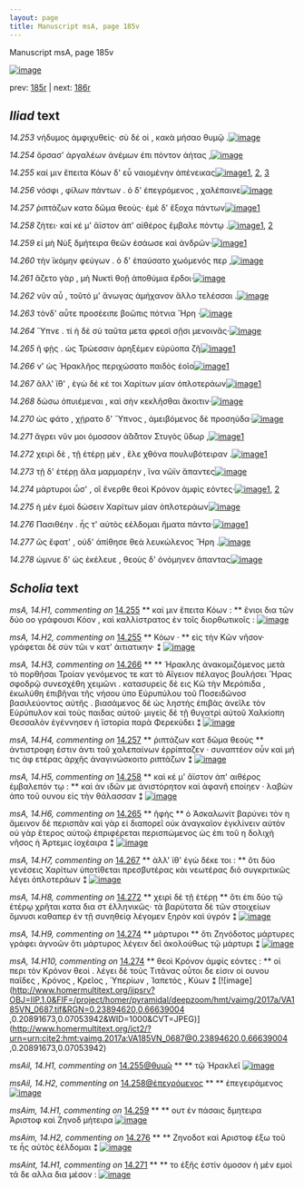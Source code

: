 ```yaml
---
layout: page
title: Manuscript msA, page 185v
---
```


Manuscript msA, page 185v

[![image](http://www.homermultitext.org/iipsrv?OBJ=IIP,1.0&FIF=/project/homer/pyramidal/deepzoom/hmt/vaimg/2017a/VA185VN_0687.tif&WID=100&CVT=JPEG)](http://www.homermultitext.org/ict2/?urn=urn:cite2:hmt:vaimg.2017a:VA185VN_0687)

prev:  [185r](../185r/) | next:  [186r](../186r/)

## *Iliad* text

*14.253* <a id="14.253"/> νήδυμος ἀμφιχυθείς· σὺ δέ οἱ , κακὰ μήσαο θυμῷ .[![image](http://www.homermultitext.org/iipsrv?OBJ=IIP,1.0&FIF=/project/homer/pyramidal/deepzoom/hmt/vaimg/2017a/VA185VN_0687.tif&RGN=0.49,0.2269,0.448,0.0301&WID=1000&CVT=JPEG)](http://www.homermultitext.org/ict2/?urn=urn:cite2:hmt:vaimg.2017a:VA185VN_0687@0.49,0.2269,0.448,0.0301)

*14.254* <a id="14.254"/> ὄρσασ' ἀργαλέων ἀνέμων ἐπι πόντον ἀήτας ,[![image](http://www.homermultitext.org/iipsrv?OBJ=IIP,1.0&FIF=/project/homer/pyramidal/deepzoom/hmt/vaimg/2017a/VA185VN_0687.tif&RGN=0.49,0.2479,0.448,0.0301&WID=1000&CVT=JPEG)](http://www.homermultitext.org/ict2/?urn=urn:cite2:hmt:vaimg.2017a:VA185VN_0687@0.49,0.2479,0.448,0.0301)

*14.255* <a id="14.255"/> καί μιν ἔπειτα Κόων δ' εὖ ναιομένην ἀπένεικας[![image](http://www.homermultitext.org/iipsrv?OBJ=IIP,1.0&FIF=/project/homer/pyramidal/deepzoom/hmt/vaimg/2017a/VA185VN_0687.tif&RGN=0.491,0.2682,0.448,0.0301&WID=1000&CVT=JPEG)](http://www.homermultitext.org/ict2/?urn=urn:cite2:hmt:vaimg.2017a:VA185VN_0687@0.491,0.2682,0.448,0.0301)[1](#msA_14.H2), [2](#msA_14.H1), [3](#msAil_14.H1)

*14.256* <a id="14.256"/> νόσφι , φίλων πάντων . ὁ δ' ἐπεγρόμενος , χαλέπαινε[![image](http://www.homermultitext.org/iipsrv?OBJ=IIP,1.0&FIF=/project/homer/pyramidal/deepzoom/hmt/vaimg/2017a/VA185VN_0687.tif&RGN=0.489,0.2878,0.448,0.0301&WID=1000&CVT=JPEG)](http://www.homermultitext.org/ict2/?urn=urn:cite2:hmt:vaimg.2017a:VA185VN_0687@0.489,0.2878,0.448,0.0301)

*14.257* <a id="14.257"/> ῥιπτάζων κατα δῶμα θεοὺς· ἐμὲ δ' ἔξοχα πάντων[![image](http://www.homermultitext.org/iipsrv?OBJ=IIP,1.0&FIF=/project/homer/pyramidal/deepzoom/hmt/vaimg/2017a/VA185VN_0687.tif&RGN=0.489,0.305,0.448,0.0301&WID=1000&CVT=JPEG)](http://www.homermultitext.org/ict2/?urn=urn:cite2:hmt:vaimg.2017a:VA185VN_0687@0.489,0.305,0.448,0.0301)[1](#msA_14.H4)

*14.258* <a id="14.258"/> ζήτει· καί κέ μ' ἄϊστον ἀπ' αἰθέρος ἔμβαλε πόντῳ .[![image](http://www.homermultitext.org/iipsrv?OBJ=IIP,1.0&FIF=/project/homer/pyramidal/deepzoom/hmt/vaimg/2017a/VA185VN_0687.tif&RGN=0.491,0.3253,0.448,0.0301&WID=1000&CVT=JPEG)](http://www.homermultitext.org/ict2/?urn=urn:cite2:hmt:vaimg.2017a:VA185VN_0687@0.491,0.3253,0.448,0.0301)[1](#msAil_14.H2), [2](#msA_14.H5)

*14.259* <a id="14.259"/> εἰ μὴ Νὺξ δμήτειρα θεῶν ἐσάωσε καὶ ἀνδρῶν·[![image](http://www.homermultitext.org/iipsrv?OBJ=IIP,1.0&FIF=/project/homer/pyramidal/deepzoom/hmt/vaimg/2017a/VA185VN_0687.tif&RGN=0.492,0.3426,0.448,0.0301&WID=1000&CVT=JPEG)](http://www.homermultitext.org/ict2/?urn=urn:cite2:hmt:vaimg.2017a:VA185VN_0687@0.492,0.3426,0.448,0.0301)[1](#msAim_14.H1)

*14.260* <a id="14.260"/> τὴν ϊκόμην φεύγων . ὁ δ' ἐπαύσατο χωόμενός περ ,[![image](http://www.homermultitext.org/iipsrv?OBJ=IIP,1.0&FIF=/project/homer/pyramidal/deepzoom/hmt/vaimg/2017a/VA185VN_0687.tif&RGN=0.492,0.3636,0.448,0.0301&WID=1000&CVT=JPEG)](http://www.homermultitext.org/ict2/?urn=urn:cite2:hmt:vaimg.2017a:VA185VN_0687@0.492,0.3636,0.448,0.0301)

*14.261* <a id="14.261"/> ἅζετο γὰρ , μὴ Νυκτὶ θοῇ ἀποθύμια ἔρδοι·[![image](http://www.homermultitext.org/iipsrv?OBJ=IIP,1.0&FIF=/project/homer/pyramidal/deepzoom/hmt/vaimg/2017a/VA185VN_0687.tif&RGN=0.492,0.3839,0.448,0.0301&WID=1000&CVT=JPEG)](http://www.homermultitext.org/ict2/?urn=urn:cite2:hmt:vaimg.2017a:VA185VN_0687@0.492,0.3839,0.448,0.0301)

*14.262* <a id="14.262"/> νῦν αὖ , τοῦτό μ' ἄνωγας ἀμήχανον ἄλλο τελέσσαι .[![image](http://www.homermultitext.org/iipsrv?OBJ=IIP,1.0&FIF=/project/homer/pyramidal/deepzoom/hmt/vaimg/2017a/VA185VN_0687.tif&RGN=0.492,0.4005,0.448,0.0301&WID=1000&CVT=JPEG)](http://www.homermultitext.org/ict2/?urn=urn:cite2:hmt:vaimg.2017a:VA185VN_0687@0.492,0.4005,0.448,0.0301)

*14.263* <a id="14.263"/> τὸνδ' αὖτε προσέειπε βοῶπις πότνια Ἥρη ·[![image](http://www.homermultitext.org/iipsrv?OBJ=IIP,1.0&FIF=/project/homer/pyramidal/deepzoom/hmt/vaimg/2017a/VA185VN_0687.tif&RGN=0.491,0.4215,0.448,0.0301&WID=1000&CVT=JPEG)](http://www.homermultitext.org/ict2/?urn=urn:cite2:hmt:vaimg.2017a:VA185VN_0687@0.491,0.4215,0.448,0.0301)

*14.264* <a id="14.264"/> Ὕπνε . τί ὴ δὲ σὺ ταῦτα μετα φρεσὶ σῇσι μενοινᾶς·[![image](http://www.homermultitext.org/iipsrv?OBJ=IIP,1.0&FIF=/project/homer/pyramidal/deepzoom/hmt/vaimg/2017a/VA185VN_0687.tif&RGN=0.491,0.4403,0.448,0.0301&WID=1000&CVT=JPEG)](http://www.homermultitext.org/ict2/?urn=urn:cite2:hmt:vaimg.2017a:VA185VN_0687@0.491,0.4403,0.448,0.0301)

*14.265* <a id="14.265"/> ῆ φῂς . ὡς Τρώεσσιν ἀρηξέμεν εὐρύοπα ζῆ[![image](http://www.homermultitext.org/iipsrv?OBJ=IIP,1.0&FIF=/project/homer/pyramidal/deepzoom/hmt/vaimg/2017a/VA185VN_0687.tif&RGN=0.49,0.4576,0.448,0.0301&WID=1000&CVT=JPEG)](http://www.homermultitext.org/ict2/?urn=urn:cite2:hmt:vaimg.2017a:VA185VN_0687@0.49,0.4576,0.448,0.0301)[1](#msA_14.H6)

*14.266* <a id="14.266"/> ν' ὡς Ἡρακλῆος περιχώσατο παιδὸς ἑοῖο[![image](http://www.homermultitext.org/iipsrv?OBJ=IIP,1.0&FIF=/project/homer/pyramidal/deepzoom/hmt/vaimg/2017a/VA185VN_0687.tif&RGN=0.487,0.4778,0.448,0.0301&WID=1000&CVT=JPEG)](http://www.homermultitext.org/ict2/?urn=urn:cite2:hmt:vaimg.2017a:VA185VN_0687@0.487,0.4778,0.448,0.0301)[1](#msA_14.H3)

*14.267* <a id="14.267"/> ἂλλ' ἴ̈θ' , ἐγὼ δέ κέ τοι Χαρίτων μίαν ὁπλοτεράων[![image](http://www.homermultitext.org/iipsrv?OBJ=IIP,1.0&FIF=/project/homer/pyramidal/deepzoom/hmt/vaimg/2017a/VA185VN_0687.tif&RGN=0.487,0.4959,0.448,0.0301&WID=1000&CVT=JPEG)](http://www.homermultitext.org/ict2/?urn=urn:cite2:hmt:vaimg.2017a:VA185VN_0687@0.487,0.4959,0.448,0.0301)[1](#msA_14.H7)

*14.268* <a id="14.268"/> δώσω ὀπυιέμεναι , καὶ σὴν κεκλῆσθαι ἄκοιτιν·[![image](http://www.homermultitext.org/iipsrv?OBJ=IIP,1.0&FIF=/project/homer/pyramidal/deepzoom/hmt/vaimg/2017a/VA185VN_0687.tif&RGN=0.487,0.5169,0.448,0.0301&WID=1000&CVT=JPEG)](http://www.homermultitext.org/ict2/?urn=urn:cite2:hmt:vaimg.2017a:VA185VN_0687@0.487,0.5169,0.448,0.0301)

*14.270* <a id="14.270"/> ὡς φάτο , χῄρατο δ' Ὕπνος , ἀμειβόμενος δὲ προσηύδα·[![image](http://www.homermultitext.org/iipsrv?OBJ=IIP,1.0&FIF=/project/homer/pyramidal/deepzoom/hmt/vaimg/2017a/VA185VN_0687.tif&RGN=0.501,0.5342,0.448,0.0301&WID=1000&CVT=JPEG)](http://www.homermultitext.org/ict2/?urn=urn:cite2:hmt:vaimg.2017a:VA185VN_0687@0.501,0.5342,0.448,0.0301)

*14.271* <a id="14.271"/> ἄγρει νῦν μοι όμοσσον ἀ̆ά̄ᾰτον Στυγὸς ὕδωρ ,[![image](http://www.homermultitext.org/iipsrv?OBJ=IIP,1.0&FIF=/project/homer/pyramidal/deepzoom/hmt/vaimg/2017a/VA185VN_0687.tif&RGN=0.493,0.5522,0.448,0.0301&WID=1000&CVT=JPEG)](http://www.homermultitext.org/ict2/?urn=urn:cite2:hmt:vaimg.2017a:VA185VN_0687@0.493,0.5522,0.448,0.0301)[1](#msAint_14.H1)

*14.272* <a id="14.272"/> χειρὶ δὲ , τῇ ἑτέρῃ μὲν , ἕλε χθόνα πουλυβότειραν .[![image](http://www.homermultitext.org/iipsrv?OBJ=IIP,1.0&FIF=/project/homer/pyramidal/deepzoom/hmt/vaimg/2017a/VA185VN_0687.tif&RGN=0.494,0.571,0.448,0.0301&WID=1000&CVT=JPEG)](http://www.homermultitext.org/ict2/?urn=urn:cite2:hmt:vaimg.2017a:VA185VN_0687@0.494,0.571,0.448,0.0301)[1](#msA_14.H8)

*14.273* <a id="14.273"/> τῇ δ' ἑτέρῃ ἅλα μαρμαρέην , ἵνα νῶϊν ἅπαντες[![image](http://www.homermultitext.org/iipsrv?OBJ=IIP,1.0&FIF=/project/homer/pyramidal/deepzoom/hmt/vaimg/2017a/VA185VN_0687.tif&RGN=0.497,0.5898,0.448,0.0301&WID=1000&CVT=JPEG)](http://www.homermultitext.org/ict2/?urn=urn:cite2:hmt:vaimg.2017a:VA185VN_0687@0.497,0.5898,0.448,0.0301)

*14.274* <a id="14.274"/> μάρτυροι ὦσ' , οἳ ἔνερθε θεοὶ Κρόνον ἀμφὶς εόντες·[![image](http://www.homermultitext.org/iipsrv?OBJ=IIP,1.0&FIF=/project/homer/pyramidal/deepzoom/hmt/vaimg/2017a/VA185VN_0687.tif&RGN=0.497,0.6086,0.448,0.0301&WID=1000&CVT=JPEG)](http://www.homermultitext.org/ict2/?urn=urn:cite2:hmt:vaimg.2017a:VA185VN_0687@0.497,0.6086,0.448,0.0301)[1](#msA_14.H10), [2](#msA_14.H9)

*14.275* <a id="14.275"/> ἠ μὲν ἐμοὶ δώσειν Χαρίτων μίαν ὁπλοτεράων[![image](http://www.homermultitext.org/iipsrv?OBJ=IIP,1.0&FIF=/project/homer/pyramidal/deepzoom/hmt/vaimg/2017a/VA185VN_0687.tif&RGN=0.497,0.6281,0.448,0.0301&WID=1000&CVT=JPEG)](http://www.homermultitext.org/ict2/?urn=urn:cite2:hmt:vaimg.2017a:VA185VN_0687@0.497,0.6281,0.448,0.0301)

*14.276* <a id="14.276"/> Πασιθέην . ἧς τ' αὐτὸς εέλδομαι ἤματα πάντα·[![image](http://www.homermultitext.org/iipsrv?OBJ=IIP,1.0&FIF=/project/homer/pyramidal/deepzoom/hmt/vaimg/2017a/VA185VN_0687.tif&RGN=0.493,0.6454,0.448,0.0301&WID=1000&CVT=JPEG)](http://www.homermultitext.org/ict2/?urn=urn:cite2:hmt:vaimg.2017a:VA185VN_0687@0.493,0.6454,0.448,0.0301)[1](#msAim_14.H2)

*14.277* <a id="14.277"/> ὣς ἔφατ' , οὐδ' ἀπίθησε θεὰ λευκώλενος Ἥρη .[![image](http://www.homermultitext.org/iipsrv?OBJ=IIP,1.0&FIF=/project/homer/pyramidal/deepzoom/hmt/vaimg/2017a/VA185VN_0687.tif&RGN=0.493,0.6649,0.448,0.0301&WID=1000&CVT=JPEG)](http://www.homermultitext.org/ict2/?urn=urn:cite2:hmt:vaimg.2017a:VA185VN_0687@0.493,0.6649,0.448,0.0301)

*14.278* <a id="14.278"/> ώμνυε δ' ὡς ἐκέλευε , θεοὺς δ' ὀνόμηνεν ἅπαντας[![image](http://www.homermultitext.org/iipsrv?OBJ=IIP,1.0&FIF=/project/homer/pyramidal/deepzoom/hmt/vaimg/2017a/VA185VN_0687.tif&RGN=0.5,0.6852,0.448,0.0301&WID=1000&CVT=JPEG)](http://www.homermultitext.org/ict2/?urn=urn:cite2:hmt:vaimg.2017a:VA185VN_0687@0.5,0.6852,0.448,0.0301)

## *Scholia* text

*msA, 14.H1, commenting on* [14.255](#14.255)  <a id="msA_14.H1"/> **							 καί μιν ἔπειτα Κόων : 						** 							 ἔνιοι δια τῶν δύο οο γράφουσι Κόον , καὶ καλλίστρατος ἐν τοῖς 								διορθωτικοῖς : 						[![image](http://www.homermultitext.org/iipsrv?OBJ=IIP,1.0&FIF=/project/homer/pyramidal/deepzoom/hmt/vaimg/2017a/VA185VN_0687.tif&RGN=0.24742078,0.11286307,0.59745763,0.02821577&WID=1000&CVT=JPEG)](http://www.homermultitext.org/ict2/?urn=urn:cite2:hmt:vaimg.2017a:VA185VN_0687@0.24742078,0.11286307,0.59745763,0.02821577)

*msA, 14.H2, commenting on* [14.255](#14.255)  <a id="msA_14.H2"/> **							 Κόων · 						** 							 εἰς τὴν Κῶν νῆσον· γράφεται δὲ σὺν τῶι ν κατ' ἀιτιατικην· ⁑ 						[![image](http://www.homermultitext.org/iipsrv?OBJ=IIP,1.0&FIF=/project/homer/pyramidal/deepzoom/hmt/vaimg/2017a/VA185VN_0687.tif&RGN=0.25165807,0.11701245,0.64498895,0.03153527&WID=1000&CVT=JPEG)](http://www.homermultitext.org/ict2/?urn=urn:cite2:hmt:vaimg.2017a:VA185VN_0687@0.25165807,0.11701245,0.64498895,0.03153527)

*msA, 14.H3, commenting on* [14.266](#14.266)  <a id="msA_14.H3"/> **							 						** 							 								 Ἡρακλης ἀνακομιζόμενος μετὰ τὸ πορθῆσαι Τροίαν γενόμενος τε κατ τὸ Αἴγειον πέλαγος βουλήσει Ἥρας σφοδρῷ συνεσχέθη χειμῶνι . κατασυρεὶς δὲ εις 									 Κῶ τὴν Μερόπιδα , ἐκωλύθη ἐπιβῆναι τῆς νήσου ὑπο Εὐρυπύλου τοῦ Ποσειδῶνοσ βασιλεύοντος αὐτῆς . βιασάμενος δὲ ὡς 								ληστὴς ἐπιβὰς ἀνεῖλε τὸν Εὐρύπυλον καὶ τοὺς παιδας αὐτοῦ· μιγεὶς δὲ τῇ 								θυγατρὶ αὐτοῦ Χαλκίοπη 								 Θεσσαλὸν ἐγέννησεν ἡ ϊστορία παρὰ Φερεκύδει ⁑ 						[![image](http://www.homermultitext.org/iipsrv?OBJ=IIP,1.0&FIF=/project/homer/pyramidal/deepzoom/hmt/vaimg/2017a/VA185VN_0687.tif&RGN=0.25128961,0.12282158,0.64941046,0.06721992&WID=1000&CVT=JPEG)](http://www.homermultitext.org/ict2/?urn=urn:cite2:hmt:vaimg.2017a:VA185VN_0687@0.25128961,0.12282158,0.64941046,0.06721992)

*msA, 14.H4, commenting on* [14.257](#14.257)  <a id="msA_14.H4"/> **							 ῥιπτάζων κατ δῶμα θεοὺς 						** 							 ἀντιστροφη ἐστιν ἀντι τοῦ χαλεπαίνων ἐρρίπταζεν · συναπτέον οὖν καὶ μή τις ἀφ 								ετέρας ἀρχῆς ἀναγινώσκοιτο ριπτάζων ⁑ 						[![image](http://www.homermultitext.org/iipsrv?OBJ=IIP,1.0&FIF=/project/homer/pyramidal/deepzoom/hmt/vaimg/2017a/VA185VN_0687.tif&RGN=0.25460575,0.17925311,0.64222550,0.02863071&WID=1000&CVT=JPEG)](http://www.homermultitext.org/ict2/?urn=urn:cite2:hmt:vaimg.2017a:VA185VN_0687@0.25460575,0.17925311,0.64222550,0.02863071)

*msA, 14.H5, commenting on* [14.258](#14.258)  <a id="msA_14.H5"/> **							 καὶ κέ μ' ἄϊστον ἀπ' αιθέρος ἐμβαλεπόν τῳ : 						** 							 καὶ ἀν ιδῶν με ἀνιστόρητον καὶ ἀφανῆ εποίηεν · λαβὼν ἀπο τοῦ ουνου εἰς τὴν θάλασσαν ⁑ 						[![image](http://www.homermultitext.org/iipsrv?OBJ=IIP,1.0&FIF=/project/homer/pyramidal/deepzoom/hmt/vaimg/2017a/VA185VN_0687.tif&RGN=0.24576271,0.19709544,0.65438467,0.02697095&WID=1000&CVT=JPEG)](http://www.homermultitext.org/ict2/?urn=urn:cite2:hmt:vaimg.2017a:VA185VN_0687@0.24576271,0.19709544,0.65438467,0.02697095)

*msA, 14.H6, commenting on* [14.265](#14.265)  <a id="msA_14.H6"/> **							 ῆφὴς 						** 							 ὁ Ἀσκαλωνίτ βαρύνει τὸν η ἄμεινον δὲ περισπᾶν καὶ γὰρ εἰ διαπορεῖ οὐκ ἀναγκαῖον ἐγκλίνειν αὐτὸν οὐ γὰρ 								ἕτερος αὐτοῷ ἐπριφέρεται περισπώμενος ὡς ἐπι τοῦ 									 									 η δολιχὴ νῆσος ἡ Ἀρτεμις ἰοχέαιρα 								 ⁑ 						[![image](http://www.homermultitext.org/iipsrv?OBJ=IIP,1.0&FIF=/project/homer/pyramidal/deepzoom/hmt/vaimg/2017a/VA185VN_0687.tif&RGN=0.22365512,0.56390041,0.22881356,0.06141079&WID=1000&CVT=JPEG)](http://www.homermultitext.org/ict2/?urn=urn:cite2:hmt:vaimg.2017a:VA185VN_0687@0.22365512,0.56390041,0.22881356,0.06141079)

*msA, 14.H7, commenting on* [14.267](#14.267)  <a id="msA_14.H7"/> **							 ἀλλ' ϊθ' ἐγὼ δέκε τοι : 						** 							 ὅτι δύο γενέσεις Χαρίτων ὑποτίθεται πρεσβυτέρας κὰι νεωτέρας διὸ συγκριτικῶς λέγει 								ὁπλοτεράων ⁑ 						[![image](http://www.homermultitext.org/iipsrv?OBJ=IIP,1.0&FIF=/project/homer/pyramidal/deepzoom/hmt/vaimg/2017a/VA185VN_0687.tif&RGN=0.23636699,0.43983402,0.21554901,0.08049793&WID=1000&CVT=JPEG)](http://www.homermultitext.org/ict2/?urn=urn:cite2:hmt:vaimg.2017a:VA185VN_0687@0.23636699,0.43983402,0.21554901,0.08049793)

*msA, 14.H8, commenting on* [14.272](#14.272)  <a id="msA_14.H8"/> **							 χειρὶ δὲ τῇ ἑτέρῃ 						** 							 ὅτι ἑπι δύο τῷ ἑτέρῳ χρῆται κατα δια στ ἑλληνικῶς· τὰ βαρύτατα δὲ τῶν στοιχείων ὅμνυσι καθαπερ ἐν τῇ συνηθείᾳ λέγομεν 								ξηρὸν καὶ ὑγρόν ⁑ 						[![image](http://www.homermultitext.org/iipsrv?OBJ=IIP,1.0&FIF=/project/homer/pyramidal/deepzoom/hmt/vaimg/2017a/VA185VN_0687.tif&RGN=0.24023581,0.51659751,0.21499632,0.05103734&WID=1000&CVT=JPEG)](http://www.homermultitext.org/ict2/?urn=urn:cite2:hmt:vaimg.2017a:VA185VN_0687@0.24023581,0.51659751,0.21499632,0.05103734)

*msA, 14.H9, commenting on* [14.274](#14.274)  <a id="msA_14.H9"/> **							 μάρτυροι 						** 							 ὅτι Ζηνόδοτος 								 μάρτυρες γράφει ἀγνοῶν ὅτι μάρτυρος λέγειν δεῖ ἀκολούθως τῷ 								 μάρτυρι ⁑ 						[![image](http://www.homermultitext.org/iipsrv?OBJ=IIP,1.0&FIF=/project/homer/pyramidal/deepzoom/hmt/vaimg/2017a/VA185VN_0687.tif&RGN=0.23949889,0.62710927,0.20781135,0.03872752&WID=1000&CVT=JPEG)](http://www.homermultitext.org/ict2/?urn=urn:cite2:hmt:vaimg.2017a:VA185VN_0687@0.23949889,0.62710927,0.20781135,0.03872752)

*msA, 14.H10, commenting on* [14.274](#14.274)  <a id="msA_14.H10"/> **							 θεοὶ Κρόνον ἀμφὶς εόντες : 						** 							 οἱ περι τὸν Κρόνον θεοὶ . λέγει δὲ τοὺς Τιτᾶνας οὖτοι δε εἰσιν 								οἱ ουνου παῖδες , Κρόνος , Κρεῖος , Ὑπερίων , Ἰαπετός , Κύων ⁑ 						[![image](http://www.homermultitext.org/iipsrv?OBJ=IIP,1.0&FIF=/project/homer/pyramidal/deepzoom/hmt/vaimg/2017a/VA185VN_0687.tif&RGN=0.23894620,0.66639004 ,0.20891673,0.07053942&WID=1000&CVT=JPEG)](http://www.homermultitext.org/ict2/?urn=urn:cite2:hmt:vaimg.2017a:VA185VN_0687@0.23894620,0.66639004 ,0.20891673,0.07053942)

*msAil, 14.H1, commenting on* [14.255@θυμῷ](#14.255@θυμῷ)  <a id="msAil_14.H1"/> **							 						** 							 τῷ Ἡρακλεῖ 							 						[![image](http://www.homermultitext.org/iipsrv?OBJ=IIP,1.0&FIF=/project/homer/pyramidal/deepzoom/hmt/vaimg/2017a/VA185VN_0687.tif&RGN=0.86661754,0.22558783,0.05747973,0.01562932&WID=1000&CVT=JPEG)](http://www.homermultitext.org/ict2/?urn=urn:cite2:hmt:vaimg.2017a:VA185VN_0687@0.86661754,0.22558783,0.05747973,0.01562932)

*msAil, 14.H2, commenting on* [14.258@ἐπεγρόμενος](#14.258@ἐπεγρόμενος)  <a id="msAil_14.H2"/> **							 						** 							 ἐπεγειράμενος 						[![image](http://www.homermultitext.org/iipsrv?OBJ=IIP,1.0&FIF=/project/homer/pyramidal/deepzoom/hmt/vaimg/2017a/VA185VN_0687.tif&RGN=0.74281503,0.28796680,0.07811349,0.01203320&WID=1000&CVT=JPEG)](http://www.homermultitext.org/ict2/?urn=urn:cite2:hmt:vaimg.2017a:VA185VN_0687@0.74281503,0.28796680,0.07811349,0.01203320)

*msAim, 14.H1, commenting on* [14.259](#14.259)  <a id="msAim_14.H1"/> **							 						** 							 								 ουτ ἐν πάσαις δμητειρα 								 Ἀριστοφ καὶ Ζηνοδ 								 μήτειρα 						[![image](http://www.homermultitext.org/iipsrv?OBJ=IIP,1.0&FIF=/project/homer/pyramidal/deepzoom/hmt/vaimg/2017a/VA185VN_0687.tif&RGN=0.43717760,0.34993084,0.07166544,0.04896266&WID=1000&CVT=JPEG)](http://www.homermultitext.org/ict2/?urn=urn:cite2:hmt:vaimg.2017a:VA185VN_0687@0.43717760,0.34993084,0.07166544,0.04896266)

*msAim, 14.H2, commenting on* [14.276](#14.276)  <a id="msAim_14.H2"/> **							 						** 							 								 Ζηνοδοτ καὶ Αριστοφ έξω τοῦ τε ἧς αὐτὸς ἐέλδομαι ⁑ 						[![image](http://www.homermultitext.org/iipsrv?OBJ=IIP,1.0&FIF=/project/homer/pyramidal/deepzoom/hmt/vaimg/2017a/VA185VN_0687.tif&RGN=0.44602063,0.65587828,0.05600590,0.06196404&WID=1000&CVT=JPEG)](http://www.homermultitext.org/ict2/?urn=urn:cite2:hmt:vaimg.2017a:VA185VN_0687@0.44602063,0.65587828,0.05600590,0.06196404)

*msAint, 14.H1, commenting on* [14.271](#14.271)  <a id="msAint_14.H1"/> **							 						** 							 το ἑξῆς ἐστίν όμοσον ἠ μὲν εμοὶ τά δε αλλα δια μέσον : 						[![image](http://www.homermultitext.org/iipsrv?OBJ=IIP,1.0&FIF=/project/homer/pyramidal/deepzoom/hmt/vaimg/2017a/VA185VN_0687.tif&RGN=0.86809138,0.55698479,0.07184967,0.02365145&WID=1000&CVT=JPEG)](http://www.homermultitext.org/ict2/?urn=urn:cite2:hmt:vaimg.2017a:VA185VN_0687@0.86809138,0.55698479,0.07184967,0.02365145)